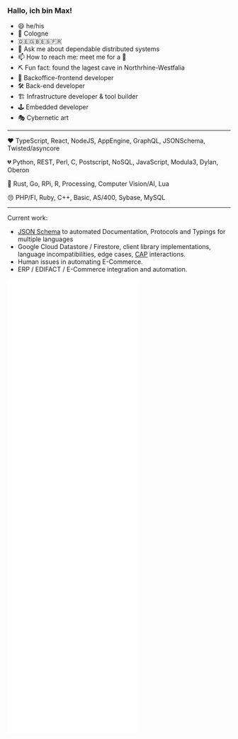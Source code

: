 ### Hallo, ich bin Max!

- 😄 he/his
- 🌆 Cologne
- 🇩🇪🇬🇧🇪🇸🇫🇷
- 💬 Ask me about dependable distributed systems
- 📫 How to reach me: meet me for a 🍺
- ⛏ Fun fact: found the lagest cave in Northrhine-Westfalia
- 🔭 Backoffice-frontend developer
- 🛠 Back-end developer
- 🏗 Infrastructure developer & tool builder
- 🕹 Embedded developer
- 🎭 Cybernetic art
---

❤️ TypeScript, React, NodeJS, AppEngine, GraphQL, JSONSchema, Twisted/asyncore

💔 Python, REST, Perl, C, Postscript, NoSQL, JavaScript, Modula3, Dylan, Oberon

🤔 Rust, Go, RPi, R, Processing, Computer Vision/AI, Lua

😒 PHP/FI, Ruby, C++, Basic, AS/400, Sybase, MySQL

---

Current work:

- [JSON Schema](https://json-schema.org) to automated Documentation, Protocols and Typings for multiple languages
- Google Cloud Datastore / Firestore, client library implementations, language incompatibilities, edge cases, [CAP](https://en.wikipedia.org/wiki/CAP_theorem) interactions.
- Human issues in automating E-Commerce.
- ERP / EDIFACT / E-Commerce integration and automation.

![Metrics](https://raw.githubusercontent.com/mdornseif/mdornseif/main/github-metrics.svg)
